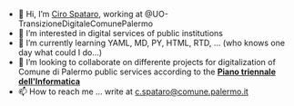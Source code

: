 - 👋 Hi, I’m [Ciro Spataro](https://docs.google.com/document/d/e/2PACX-1vTS_FESxQJB1TvgtEaaiqRUND0Hmn2ZxXUGYAebH4oFvvDFwwqXF6zjT7yjzgfERBYlkDk2lHUj3mTK/pub), working at @UO-TransizioneDigitaleComunePalermo
- 👀 I’m interested in digital services of public institutions
- 🌱 I’m currently learning YAML, MD, PY, HTML, RTD, ... (who knows one day what could I do...)
- 💞️ I’m looking to collaborate on differente projects for digitalization of Comune di Palermo public services according to the [**Piano triennale dell'Informatica**](https://docs.italia.it/italia/piano-triennale-ict/pianotriennale-ict-doc/it/2020-2022/index.html)
- 📫 How to reach me ... write at c.spataro@comune.palermo.it

<!---
UO-TransizioneDigitaleComunePalermo/UO-TransizioneDigitaleComunePalermo is a ✨ special ✨ repository because its `README.md` (this file) appears on your GitHub profile.
You can click the Preview link to take a look at your changes.
--->
